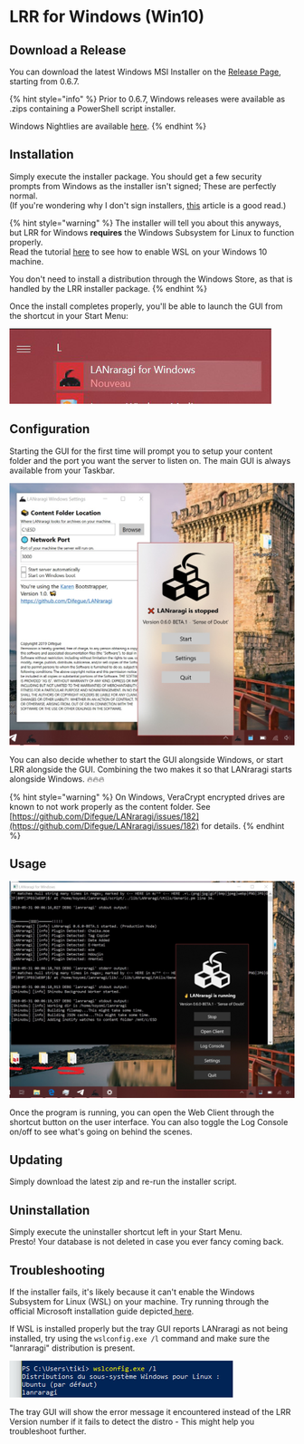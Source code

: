 # LRR for Windows \(Win10\)

## Download a Release

You can download the latest Windows MSI Installer on the [Release Page](https://github.com/Difegue/LANraragi/releases), starting from 0.6.7.

{% hint style="info" %}
Prior to 0.6.7, Windows releases were available as .zips containing a PowerShell script installer.

Windows Nightlies are available [here](https://mega.nz/#F!rHZynKpZ!ZXlwMam4t8VtYjOiHPONsQ).
{% endhint %}

## Installation

Simply execute the installer package. You should get a few security prompts from Windows as the installer isn't signed; These are perfectly normal.  
\(If you're wondering why I don't sign installers, [this](https://gaby.dev/posts/code-signing) article is a good read.\)

{% hint style="warning" %}
The installer will tell you about this anyways, but LRR for Windows **requires** the Windows Subsystem for Linux to function properly.  
Read the tutorial [here](https://code.visualstudio.com/remote-tutorials/wsl/enable-wsl) to see how to enable WSL on your Windows 10 machine.

You don't need to install a distribution through the Windows Store, as that is handled by the LRR installer package.
{% endhint %}

Once the install completes properly, you'll be able to launch the GUI from the shortcut in your Start Menu:

![](../.gitbook/assets/karen-startmenu.png)

## Configuration

Starting the GUI for the first time will prompt you to setup your content folder and the port you want the server to listen on. The main GUI is always available from your Taskbar.

![Tray GUI and Settings Window](../.gitbook/assets/karen-light.jpg)

You can also decide whether to start the GUI alongside Windows, or start LRR alongside the GUI. Combining the two makes it so that LANraragi starts alongside Windows. 🔥🔥🔥

{% hint style="warning" %}
On Windows, VeraCrypt encrypted drives are known to not work properly as the content folder. See [https://github.com/Difegue/LANraragi/issues/182](https://github.com/Difegue/LANraragi/issues/182) for details.
{% endhint %}

## Usage

![Tray GUI and Log Console. Check that Dark Theme tho &#x1F431;&#x200D;&#x1F453;](../.gitbook/assets/karen-dark.jpg)

Once the program is running, you can open the Web Client through the shortcut button on the user interface. You can also toggle the Log Console on/off to see what's going on behind the scenes.

## Updating

Simply download the latest zip and re-run the installer script.

## Uninstallation

Simply execute the uninstaller shortcut left in your Start Menu.  
Presto! Your database is not deleted in case you ever fancy coming back.

## Troubleshooting

If the installer fails, it's likely because it can't enable the Windows Subsystem for Linux \(WSL\) on your machine. Try running through the official Microsoft installation guide depicted[ here](https://docs.microsoft.com/en-us/windows/wsl/install-win10).

If WSL is installed properly but the tray GUI reports LANraragi as not being installed, try using the `wslconfig.exe /l` command and make sure the "lanraragi" distribution is present.

![](../.gitbook/assets/karen-distro.png)

The tray GUI will show the error message it encountered instead of the LRR Version number if it fails to detect the distro - This might help you troubleshoot further.


